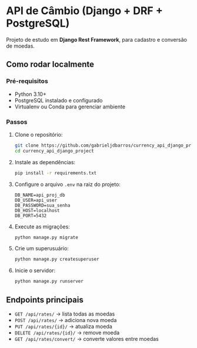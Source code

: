 # API de Câmbio (Django + DRF + PostgreSQL)

Projeto de estudo em **Django Rest Framework**, para cadastro e conversão de moedas.

## Como rodar localmente

### Pré-requisitos
- Python 3.10+
- PostgreSQL instalado e configurado
- Virtualenv ou Conda para gerenciar ambiente

### Passos
1. Clone o repositório:
   ```bash
   git clone https://github.com/gabrieljdbarros/currency_api_django_project.git
   cd currency_api_django_project
   ```

2. Instale as dependências:
   ```bash
   pip install -r requirements.txt
   ```

3. Configure o arquivo `.env` na raiz do projeto:
   ```
   DB_NAME=api_proj_db
   DB_USER=api_user
   DB_PASSWORD=sua_senha
   DB_HOST=localhost
   DB_PORT=5432
   ```

4. Execute as migrações:
   ```bash
   python manage.py migrate
   ```

5. Crie um superusuário:
   ```bash
   python manage.py createsuperuser
   ```

6. Inicie o servidor:
   ```bash
   python manage.py runserver
   ```

## Endpoints principais
- `GET /api/rates/` → lista todas as moedas
- `POST /api/rates/` → adiciona nova moeda
- `PUT /api/rates/{id}/` → atualiza moeda
- `DELETE /api/rates/{id}/` → remove moeda
- `GET /api/rates/convert/` → converte valores entre moedas
